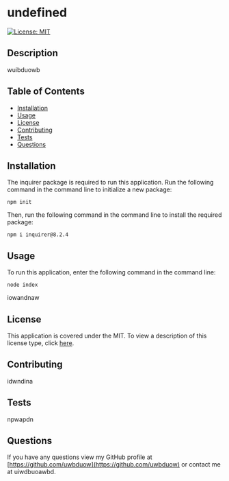 # undefined

  [![License: MIT](https://img.shields.io/badge/License-MIT-yellow.svg)](https://opensource.org/licenses/MIT)

 ## Description
 wuibduowb

  ## Table of Contents
  - [Installation](#installation)
  - [Usage](#usage)
  - [License](#license)
  - [Contributing](#contributing)
  - [Tests](#tests)
  - [Questions](#questions)

  ## Installation
  The inquirer package is required to run this application. Run the following command in the command line to initialize a new package:
  ~~~
  npm init
  ~~~
  Then, run the following command in the command line to install the required package: 
  ~~~
  npm i inquirer@8.2.4
  ~~~

  ## Usage
  To run this application, enter the following command in the command line:
  ~~~
  node index
  ~~~

  
iowandnaw
  ## License
  This application is covered under the MIT.
  To view a description of this license type, click [here](https://www.mit.edu/~amini/LICENSE.md).

  ## Contributing
  idwndina
  
  ## Tests
  npwapdn

  ## Questions
  If you have any questions view my GitHub profile at [https://github.com/uwbduow](https://github.com/uwbduow) or contact me at uiwdbuoawbd.










